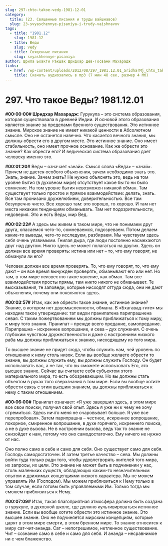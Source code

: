 ```yaml
---
slug: 297-chto-takoe-vedy-1981-12-01
category:
  title: (23. Священные писания и труды вайшнавов)
  slug: 23-svyaschennye-pisaniya-i-trudy-vaishnavov
tags:
  - title: "1981.12"
    slug: 1981-12
  - title: Веды
    slug: vedy
  - title: Священные писания
    slug: svyashhennye-pisaniya
author: Шрила Бхакти Ракшак Шридхар Дев-Госвами Махарадж
links:
  - href: /wp-content/uploads/2012/08/297_1981.12.01_SridharMj_Chto_takoe_Vedy.mp3
    title: Скачать аудиозапись в mp3 (7 мин 48 сек, размер 4 Мб)
---
```


# 297. Что такое Веды? 1981.12.01

**#00:00:00# Шридхар Махарадж**: Гурукула – это система образования, которая существовала в древней Индии. И основой этого образования является знание за пределами бренного существования. Это истинное знание. Мирское знание не имеет никакой ценности в Абсолютном смысле. Оно не останется навечно. Что касается вечного знания, мы должны обрести его в другом месте. Это истинное знание. Оно имеет стабильность, оно имеет прочное основание. Как же обрести это знание? Как обрести его? И ведическая система образования дает человеку именно это.

**#00:01:20#** Веды – означает «знай». Смысл слова «Веда» – «знай». Причем не дается особого объяснения, зачем необходимо знать это. Знать, знание. Зачем знать? Не нужно объяснять это, ведь на том уровне бытия (в духовном мире) отсутствует какое бы то ни было сомнение. На том уровне бытия невозможен никакой обман. Там существует только простое и прямое взаимодействие: делать, знать. Все там пронизано дружелюбием, доверительностью. Все там безупречно чисто. Все хорошо там: это хорошо, то хорошо. И там нет места никаким тенденциям обманывать. Там нет подозрительности, недоверия. Это и есть Веды, мир Вед.

**#00:02:22#** А здесь мы живем в таком мире, что не понимаем друг друга, опасаемся чего-то, сомневаемся, подозреваем. Потом делаем какие-то выводы, чего-то исследуем, разбираем. Мы чувствуем здесь себя очень уязвимыми. Гнилая дыра, где люди постоянно насмехаются друг над другом. Никто здесь не может полагаться на других. Здесь он должен все время проверять: истина или нет – то, что ему говорят, не обманули ли его?

Человек должен все время проверять. То, что ему говорят, то, что ему дают – он все время вынужден проверять, обманывают его или нет. Но там, в том мире неизвестно такое явление, как обман. Там все взаимодействия просты прямы, там никто никого не обманывает. Те высказывания, те заповеди, которые нисходят оттуда сюда, они не дают объяснения, почему они появляются здесь.

**#00:03:57#** Итак, как же обрести такое знание, истинное знание? Знание, в котором нет двусмысленности, обмана. В «Бхагавад-гите» мы находим такое утверждение: тат видхи пранипатена парипрашнена севая. С таким пожертвованием мы должны приближаться к тому миру, к миру того знания. Пранипат – прежде всего предание, самопредание. Парипрашна – искреннее вопрошание, и сева – дух служения. С очень глубоким чувством дружественности и даже с настроением низкого раба мы должны приближаться к знанию, нисходящему из того мира.

То высшее знание не придет сюда, чтобы служить нам, чей уровень по отношению к нему столь низок. Если вы вообще желаете обрести то знание, вы должны служить ему, вы должны служить Господу. Он будет использовать вас, а не так, что вы сможете использовать Его, это высшее знание. Сейчас вы считаете себя субъектом этого материального мира, то есть обозревающим. Но вы должны стать объектом в руках того сверхзнания в том мире. Если вы вообще хотите обрести связь с этим высшим знанием, вы должны приближаться к нему с таким отношением.

**#00:06:00#** Пранипат означает: «Я уже завершил здесь, в этом мире все свои поиски, получил свой опыт. Здесь я уже ни к чему не хочу стремиться. Здесь ничто меня не очаровывает больше. Я уже все перепробовал». Затем парипрашна – честное, искреннее вопрошание, покорное, смиренное вопрошание, в духе горячего, искреннего поиска, а не в духе вызова. Не в настроении вызова, ведь так то знание не снизойдет к нам, потому что оно самодостаточно. Ему ничего не нужно от нас.

Оно полно само в себе и само для себя. Оно существует само для себя. Господь самодостаточен. И затем третье качество – сева. Мы должны войти туда только ради того, чтобы удовлетворять жителей того мира, их запросы, их цели. Это знание не может быть в подчинении у нас, столь маленьких существ, обладающих каким-то незначительным опытом и движимых концепциями низкого характера. Мы не можем управлять Им (Господом). Мы можем приблизиться к Нему только в том случае, если готовы быть управляемыми Им. Только тогда мы сможем приблизиться к Нему.

**#00:07:09#** Итак, такая благоприятная атмосфера должна быть создана в гурукуле, в духовной школе, где должно культивироваться истинное знание. Если вы вообще хотите обрести это истинное знание. Это высшее знание. Оно не подчиняется мирским концепциям, которые царят в этом мире смерти, в этом бренном мире. То знание относится к миру сат-чит-ананда. Сат – непогрешимое, нетленное существование. Чит – сознание само в себе и само для себя. И ананда – несравнимое ни с чем блаженство.

